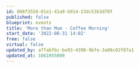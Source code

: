 ```yaml
---
id: 008f3558-81e1-41a9-b914-23dc53b3d70f
published: false
blueprint: events
title: 'More than Mum - Coffee Morning'
start_date: '2022-08-31 14:02'
free: false
virtual: false
updated_by: a7fabfbc-be93-4390-9bfe-3a08c02f87a1
updated_at: 1661955009
---
```

